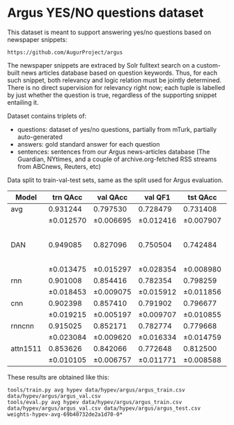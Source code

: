 Argus YES/NO questions dataset
==============================

This dataset is meant to support answering yes/no questions based on newspaper
snippets:

	https://github.com/AugurProject/argus

The newspaper snippets are extraced by Solr fulltext search on a custom-built
news articles database based on question keywords.  Thus, for each such
snippet, both relevancy and logic relation must be jointly determined.  There
is no direct supervision for relevancy right now; each tuple is labelled by
just whether the question is true, regardless of the supporting snippet
entailing it.

Dataset contains triplets of:
  * questions: dataset of yes/no questions, partially from mTurk,
    partially auto-generated
  * answers: gold standard answer for each question
  * sentences: sentences from our Argus news-articles
    database (The Guardian, NYtimes, and a couple of archive.org-fetched RSS
    streams from ABCnews, Reuters, etc)

Data split to train-val-test sets, same as the split used for Argus evaluation.


| Model                    | trn QAcc | val QAcc | val QF1  | tst QAcc | tst QF1   | settings
|--------------------------|----------|----------|----------|----------|-----------|----------
| avg                      | 0.931244 | 0.797530 | 0.728479 | 0.731408 | 0.649600  | (defaults)
|                          |±0.012570 |±0.006695 |±0.012416 |±0.007907 |±0.013410  |
| DAN                      | 0.949085 | 0.827096 | 0.750504 | 0.742484 | 0.666239  | ``inp_e_dropout=0`` ``inp_w_dropout=1/3`` ``deep=2`` ``pact='relu'`` ``l2reg=1e-5``
|                          |±0.013475 |±0.015297 |±0.028354 |±0.008980 |±0.018475  |
| rnn                      | 0.901008 | 0.854416 | 0.782354 | 0.798259 | 0.742293  | (defaults)
|                          |±0.018453 |±0.009075 |±0.015912 |±0.011856 |±0.018040  |
| cnn                      | 0.902398 | 0.857410 | 0.791902 | 0.796677 | 0.741328  | (defaults)
|                          |±0.019215 |±0.005197 |±0.009707 |±0.010855 |±0.019413  |
| rnncnn                   | 0.915025 | 0.852171 | 0.782774 | 0.779668 | 0.708510  | (defaults)
|                          |±0.023084 |±0.009620 |±0.016334 |±0.014759 |±0.022262  |
| attn1511                 | 0.853626 | 0.842066 | 0.772648 | 0.812500 | 0.770903  | ``sdim=2``
|                          |±0.010105 |±0.006757 |±0.011771 |±0.008588 |±0.017540  |


These results are obtained like this:

	tools/train.py avg hypev data/hypev/argus/argus_train.csv data/hypev/argus/argus_val.csv
	tools/eval.py avg hypev data/hypev/argus/argus_train.csv data/hypev/argus/argus_val.csv data/hypev/argus/argus_test.csv weights-hypev-avg-69b40732de2a1d70-0*

